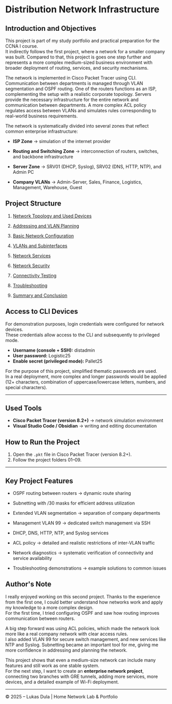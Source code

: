 # **Distribution Network Infrastructure**

## Introduction and Objectives

This project is part of my study portfolio and practical preparation for the CCNA I course.  
It indirectly follows the first project, where a network for a smaller company was built. Compared to that, this project is goes one step further and represents a more complex medium-sized business environment with broader deployment of routing, services, and security mechanisms.

The network is implemented in Cisco Packet Tracer using CLI. Communication between departments is managed through VLAN segmentation and OSPF routing. One of the routers functions as an ISP, complementing the setup with a realistic corporate topology. Servers provide the necessary infrastructure for the entire network and communication between departments. A more complex ACL policy regulates access between VLANs and simulates rules corresponding to real-world business requirements.

The network is systematically divided into several zones that reflect common enterprise infrastructure:

- **ISP Zone** -> simulation of the internet provider  
    
- **Routing and Switching Zone** -> interconnection of routers, switches, and backbone infrastructure  
    
- **Server Zone** -> SRV01 (DHCP, Syslog), SRV02 (DNS, HTTP, NTP), and Admin PC  
    
- **Company VLANs** -> Admin-Server, Sales, Finance, Logistics, Management, Warehouse, Guest

## Project Structure

1. [Network Topology and Used Devices](01-network-topology-and-devices.md)  
    
2. [Addressing and VLAN Planning](02-addressing-and-vlan-planning.md)  
    
3. [Basic Network Configuration](03-basic-network-configuration.md)  
    
4. [VLANs and Subinterfaces](04-vlans-and-subinterfaces.md)  
    
5. [Network Services](05-network-services.md)  
    
6. [Network Security](06-network-security.md)  
    
7. [Connectivity Testing](07-connectivity-testing.md)  
    
8. [Troubleshooting](08-troubleshooting.md)  
    
9. [Summary and Conclusion](09-conclusion-and-summary.md)

## Access to CLI Devices

For demonstration purposes, login credentials were configured for network devices.  
These credentials allow access to the CLI and subsequently to privileged mode.

- **Username (console + SSH):** distadmin  
- **User password:** Logistic25  
- **Enable secret (privileged mode):** Pallet25  

For the purpose of this project, simplified thematic passwords are used.  
In a real deployment, more complex and longer passwords would be applied (12+ characters, combination of uppercase/lowercase letters, numbers, and special characters).

---

## Used Tools

- **Cisco Packet Tracer (version 8.2+)** -> network simulation environment  
- **Visual Studio Code / Obsidian** -> writing and editing documentation

## How to Run the Project

1. Open the `.pkt` file in Cisco Packet Tracer (version 8.2+).  
2. Follow the project folders 01–09.

---

## Key Project Features

- OSPF routing between routers -> dynamic route sharing  
    
- Subnetting with /30 masks for efficient address utilization  
    
- Extended VLAN segmentation -> separation of company departments  
    
- Management VLAN 99 -> dedicated switch management via SSH  
    
- DHCP, DNS, HTTP, NTP, and Syslog services  
    
- ACL policy -> detailed and realistic restrictions of inter-VLAN traffic  
    
- Network diagnostics -> systematic verification of connectivity and service availability  
    
- Troubleshooting demonstrations -> example solutions to common issues
    

## Author's Note

I really enjoyed working on this second project. Thanks to the experience from the first one, I could better understand how networks work and apply my knowledge to a more complex design.  
For the first time, I tried configuring OSPF and saw how routing improves communication between routers.

A big step forward was using ACL policies, which made the network look more like a real company network with clear access rules.  
I also added VLAN 99 for secure switch management, and new services like NTP and Syslog. Subnetting became an important tool for me, giving me more confidence in addressing and planning the network.

This project shows that even a medium-size network can include many features and still work as one stable system.  
For the next step, I want to create an **enterprise network project**, connecting two branches with GRE tunnels, adding more services, more devices, and a detailed example of Wi-Fi deployment.


---

© 2025 – Lukas Dula | Home Network Lab & Portfolio
